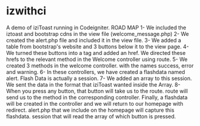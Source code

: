 # izwithci
A demo of iziToast running in Codeigniter.
ROAD MAP
1- We included the iztoast and bootstrap cdns in the view file (welcome_message.php)
2- We created the alert.php file and included it in the view file.
3- We added a table from bootstrap's website and 3 buttons below it to the view page.
4- We turned these buttons into a tag and added an href. We directed these hrefs to the relevant method in the Welcome controller using route.
5- We created 3 methods in the welcome controller. with the names success, error and warning.
6- In these controllers, we have created a flashdata named alert. Flash Data is actually a session.
7- We added an array to this session. We sent the data in the format that iziToast wanted inside the Array.
8- When you press any button, that button will take us to the route. route will send us to the method in the corresponding controller. Finally, a flashdata will be created in the controller and we will return to our homepage with redirect. alert.php that we include on the homepage will capture this flashdata. session that will read the array of which button is pressed.

